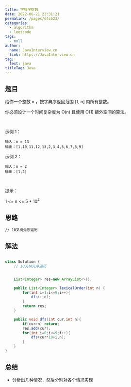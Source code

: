 ```yaml
---
title: 字典序排数
date: 2022-06-21 23:31:21
permalink: /pages/d4c623/
categories: 
  - algorithm
  - leetcode
tags: 
  - null
author: 
  name: JavaInterview.cn
  link: https://JavaInterview.cn
tag: 
  text: java
titleTag: Java
---
```


## 题目

给你一个整数 n ，按字典序返回范围 [1, n] 内所有整数。

你必须设计一个时间复杂度为 O(n) 且使用 O(1) 额外空间的算法。

 

示例 1：

    输入：n = 13
    输出：[1,10,11,12,13,2,3,4,5,6,7,8,9]
示例 2：

    输入：n = 2
    输出：[1,2]
 

提示：

1 <= n <= 5 * 10<sup>4</sup>


## 思路

    // 10叉树先序遍历

## 解法
```java

class Solution {
    // 10叉树先序遍历


    List<Integer> res=new ArrayList<>();

    public List<Integer> lexicalOrder(int n) {
        for(int i=1;i<=9;i++){
            dfs(i,n);   
        }
        return res;
    }

    public void dfs(int cur,int n){
        if(cur>n) return;
        res.add(cur);
        for(int i=0;i<=9;i++){
            dfs(cur*10+i,n);   
        }
    }
}
```

## 总结

- 分析出几种情况，然后分别对各个情况实现 
